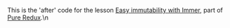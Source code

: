 This is the 'after' code for the lesson [Easy immutability with Immer](https://daveceddia.podia.com/courses/pure-redux/54081-useful-extras/152893-easy-immutability-with-immer), part of [Pure Redux](https://daveceddia.com/pure-redux/).\n
